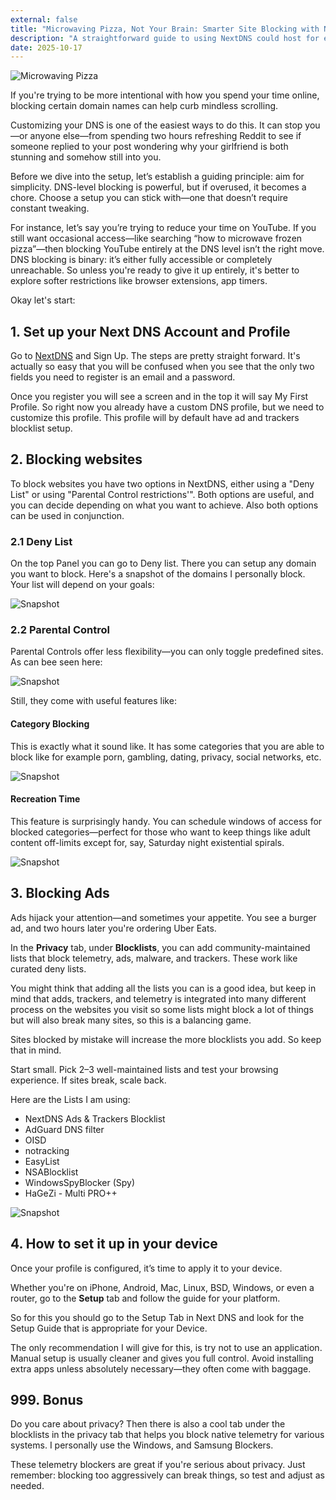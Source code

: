 ```yaml
---
external: false
title: "Microwaving Pizza, Not Your Brain: Smarter Site Blocking with NextDNS"
description: "A straightforward guide to using NextDNS could host for effective and manageable website blocking."
date: 2025-10-17
---
```


![Microwaving Pizza](/images/8dc953c7-f94d-4575-8148-5058b7408024.webp)

If you're trying to be more intentional with how you spend your time online, blocking certain domain names can help curb mindless scrolling.

Customizing your DNS is one of the easiest ways to do this. It can stop you—or anyone else—from spending two hours refreshing Reddit to see if someone replied to your post wondering why your girlfriend is both stunning and somehow still into you.

Before we dive into the setup, let’s establish a guiding principle: aim for simplicity. DNS-level blocking is powerful, but if overused, it becomes a chore. Choose a setup you can stick with—one that doesn’t require constant tweaking.

For instance, let’s say you’re trying to reduce your time on YouTube. If you still want occasional access—like searching “how to microwave frozen pizza”—then blocking YouTube entirely at the DNS level isn’t the right move. DNS blocking is binary: it’s either fully accessible or completely unreachable. So unless you're ready to give it up entirely, it's better to explore softer restrictions like browser extensions, app timers. 

Okay let's start: 
## 1. Set up your Next DNS Account and Profile
Go to [NextDNS](https://nextdns.io/) and Sign Up. The steps are pretty straight forward. It's actually so easy that you will be confused when you see that the only two fields you need to register is an email and a password. 

Once you register you will see a screen and in the top it will say My First Profile. So right now you already have a custom DNS profile, but we need to customize this profile. This profile will by default have ad and trackers blocklist setup. 
## 2. Blocking websites
To block websites you have two options in NextDNS, either using a "Deny List" or using "Parental Control restrictions'". Both options are useful, and you can decide depending on what you want to achieve. Also both options can be used in conjunction. 

### 2.1 Deny List
On the top Panel you can go to Deny list. There you can setup any domain you want to block. Here's a snapshot of the domains I personally block. Your list will depend on your goals:

![Snapshot](/images/20251017202541.png)

### 2.2 Parental Control
Parental Controls offer less flexibility—you can only toggle predefined sites. As can bee seen here:

![Snapshot](/images/20251017202746.png)

Still, they come with useful features like:
#### Category Blocking
This is exactly what it sound like. It has some categories that you are able to block like for example porn, gambling, dating, privacy, social networks, etc. 

![Snapshot](/images/20251017203232.png)

#### Recreation Time
This feature is surprisingly handy. You can schedule windows of access for blocked categories—perfect for those who want to keep things like adult content off-limits except for, say, Saturday night existential spirals.

![Snapshot](/images/20251017203247.png)


## 3. Blocking Ads
Ads hijack your attention—and sometimes your appetite. You see a burger ad, and two hours later you're ordering Uber Eats.

In the **Privacy** tab, under **Blocklists**, you can add community-maintained lists that block telemetry, ads, malware, and trackers. These work like curated deny lists.

You might think that adding all the lists you can is a good idea, but keep in mind that adds, trackers, and telemetry is integrated into many different process on the websites you visit so some lists might block a lot of things but will also break many sites, so this is a balancing game. 

Sites blocked by mistake will increase the more blocklists you add. So keep that in mind. 

Start small. Pick 2–3 well-maintained lists and test your browsing experience. If sites break, scale back.

Here are the Lists I am using:
* NextDNS Ads & Trackers Blocklist
* AdGuard DNS filter
* OISD
* notracking
* EasyList
* NSABlocklist
* WindowsSpyBlocker (Spy)
* HaGeZi - Multi PRO++

![Snapshot](/images/20251017205427.png)

## 4. How to set it up in your device
Once your profile is configured, it’s time to apply it to your device.

Whether you're on iPhone, Android, Mac, Linux, BSD, Windows, or even a router, go to the **Setup** tab and follow the guide for your platform.

So for this you should go to the Setup Tab in Next DNS and look for the Setup Guide that is appropriate for your Device. 

The only recommendation I will give for this, is try not to use an application. Manual setup is usually cleaner and gives you full control. Avoid installing extra apps unless absolutely necessary—they often come with baggage.


## 999. Bonus
Do you care about privacy? Then there is also a cool tab under the blocklists in the privacy tab that helps you block native telemetry for various systems. I personally use the Windows, and Samsung Blockers. 

These telemetry blockers are great if you're serious about privacy. Just remember: blocking too aggressively can break things, so test and adjust as needed.
